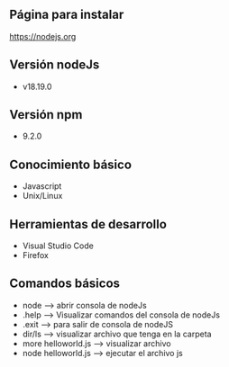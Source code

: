 ## Página para instalar
https://nodejs.org

## Versión nodeJs
+ v18.19.0

## Versión npm
+ 9.2.0
## Conocimiento básico
+ Javascript
+ Unix/Linux

## Herramientas de desarrollo
+ Visual Studio Code
+ Firefox

## Comandos básicos
* node --> abrir consola de nodeJs
* .help --> Visualizar comandos del consola de nodeJs
* .exit --> para salir de consola de nodeJS
* dir/ls --> visualizar archivo que tenga en la carpeta
* more helloworld.js --> visualizar archivo
* node helloworld.js --> ejecutar el archivo js